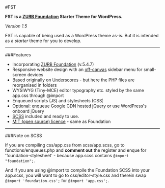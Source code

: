 #FST

**FST is a [ZURB Foundation](http://foundation.zurb.com) Starter Theme for WordPress.**

_Version 1.5_

FST is capable of being used as a WordPress theme as-is. But it is intended as a _starter_ theme for you to develop.

---

###Features

* Incorporating [ZURB Foundation](http://foundation.zurb.com) (v.5.4.7)
* Responsive website design with an [off-canvas](http://foundation.zurb.com/docs/components/offcanvas.html) sidebar menu for small-screen devices
* Based originally on [Underscores](http://underscores.me) - but here the PHP files are reorganised in folders
* WYSIWYG (Tiny-MCE) editor typography etc. styled by the same app.css through @import
* Enqueued scripts (JS) and stylesheets (CSS)
* Optional: enqueue Google CDN hosted jQuery or use WordPress's onboard jQuery
* [SCSS](http://sass-lang.com) included and ready to use.
* [MIT (open source) licence](http://opensource.org/licenses/MIT) - same as Foundation

---

###Note on SCSS

If you are compiling css/app.css from scss/app.scss, go to functions/enqueues.php and **comment out** the register and enque for 'foundation-stylesheet' - because app.scss contains `@import "foundation";`.

And if you are using @import to compile the Foundation SCSS into your app.scss, you will want to go to css/editor-style.css and therein swap `@import 'foundation.css';` for `@import 'app.css';`.
